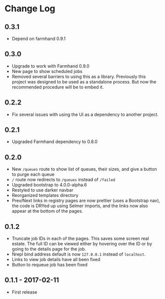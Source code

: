 # Change Log

## 0.3.1

- Depend on farmhand 0.9.1

## 0.3.0

- Upgrade to work with Farmhand 0.9.0
- New page to show scheduled jobs
- Removed several barriers to using this as a library. Previously this project
  was designed to be used as a standalone process. But now the recommended
  procedure will be to embed it.

## 0.2.2

- Fix several issues with using the UI as a dependency to another project.

## 0.2.1

- Upgraded Farmhand dependency to 0.8.0

## 0.2.0

- New `/queues` route to show list of queues, their sizes, and give a button to
  purge each queue
- `/` route now redirects to `/queues` instead of `/failed`
- Upgraded bootstrap to 4.0.0-alpha.6
- Restyled to use darker navbar
- Reorganized templates directory
- Prev/Next links in registry pages are now prettier (uses a Bootstrap nav),
  the code is DRYed up using Selmer imports, and the links now also appear at
  the bottom of the pages.

## 0.1.2

- Truncate job IDs in each of the pages. This saves some screen real estate.
  The full ID can be viewed either by hovering over the ID or by going to the
  details page for the job.
- Nrepl bind address default is now `127.0.0.1` instead of `localhost`.
- Links to view job details have all been fixed
- Button to requeue job has been fixed

## 0.1.1 - 2017-02-11

- First release
